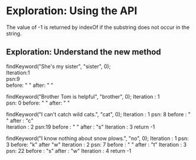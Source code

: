 # Exploration: Using the API
The value of -1 is returned by indexOf if the substring does not occur in the string. 

## Exploration: Understand the new method  
findKeyword("She's my sister", "sister", 0);  
Iteration:1  
psn:9  
before: " "
after: " "  

findKeyword("Brother Tom is helpful", "brother", 0);
Iteration : 1  
psn: 0
before: " "
after: " "  

findKeyword("I can't catch wild cats.", "cat", 0);
Iteration : 1
psn: 8
before : " "
after  : "c"  
Iteration : 2
psn:19
before : " "
after : "s"
Iteration : 3
return -1   

findKeyword("I know nothing about snow plows.", "no", 0);
Iteration : 1
psn: 3
before: "k"
after "w"
Iteration : 2
psn: 7
before : " "
after : "t"
Iteration : 3
psn: 22
before : "s"
after : "w"
Iteration : 4
return -1
